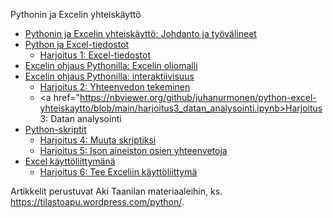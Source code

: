 Pythonin ja Excelin yhteiskäyttö
  * <a href="https://nbviewer.org/github/juhanurmonen/python-excel-yhteiskaytto/blob/main/python-excel-tandem-johdanto-tyovalineet.ipynb">Pythonin ja Excelin yhteiskäyttö: Johdanto ja työvälineet</a>
  *  <a href="https://nbviewer.org/github/juhanurmonen/python-excel-yhteiskaytto/blob/main/Python_ja_Excel-tiedostot.ipynb">Python ja Excel-tiedostot</a>
      * <a href="https://nbviewer.org/github/juhanurmonen/python-excel-yhteiskaytto/blob/main/harjoitus1_Excel-tiedostot.ipynb">Harjoitus 1: Excel-tiedostot</a>
  * <a href="https://nbviewer.org/github/juhanurmonen/python-excel-yhteiskaytto/blob/main/Excelin_ohjaus_Pythonilla_oliomalli.ipynb">Excelin ohjaus Pythonilla: Excelin oliomalli</a>
  * <a href="https://nbviewer.org/github/juhanurmonen/python-excel-yhteiskaytto/blob/main/Excelin_ohjaus_Pythonilla_interaktiivisuus.ipynb">Excelin ohjaus Pythonilla: interaktiivisuus</a>
      * <a href="https://nbviewer.org/github/juhanurmonen/python-excel-yhteiskaytto/blob/main/harjoitus2_yhteenveto.ipynb">Harjoitus 2: Yhteenvedon tekeminen</a>
      * <a href="https://nbviewer.org/github/juhanurmonen/python-excel-yhteiskaytto/blob/main/harjoitus3_datan_analysointi.ipynb>Harjoitus 3: Datan analysointi</a>
  * <a href="https://nbviewer.org/github/juhanurmonen/python-excel-yhteiskaytto/blob/main/skriptit.ipynb">Python-skriptit</a>
      * <a href="https://nbviewer.org/github/juhanurmonen/python-excel-yhteiskaytto/blob/main/harjoitus4_harjoitus3_skriptiksi.ipynb">Harjoitus 4: Muuta skriptiksi</a>
      * <a href="https://nbviewer.org/github/juhanurmonen/python-excel-yhteiskaytto/blob/main/harjoitus5_ison_datan_osajoukkojen_yhteenvetoja.ipynb">Harjoitus 5: Ison aineiston osien yhteenvetoja</a>
  * <a href="https://nbviewer.org/github/juhanurmonen/python-excel-yhteiskaytto/blob/main/Excel_kayttoliittymana.ipynb">Excel käyttöliittymänä</a>
      * <a href="https://nbviewer.org/github/juhanurmonen/python-excel-yhteiskaytto/blob/main/harjoitus6_Excel_kayttoliittymana.ipynb">Harjoitus 6: Tee Exceliin käyttöliittymä</a>
    
Artikkelit perustuvat Aki Taanilan materiaaleihin, ks. https://tilastoapu.wordpress.com/python/.
